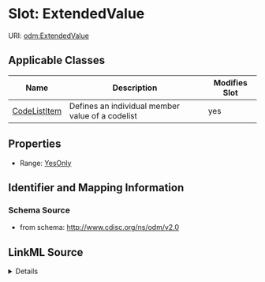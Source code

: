 # Slot: ExtendedValue

URI: [odm:ExtendedValue](http://www.cdisc.org/ns/odm/v2.0/ExtendedValue)



<!-- no inheritance hierarchy -->




## Applicable Classes

| Name | Description | Modifies Slot |
| --- | --- | --- |
[CodeListItem](CodeListItem.md) | Defines an individual member value of a codelist |  yes  |







## Properties

* Range: [YesOnly](YesOnly.md)





## Identifier and Mapping Information







### Schema Source


* from schema: http://www.cdisc.org/ns/odm/v2.0




## LinkML Source

<details>
```yaml
name: ExtendedValue
from_schema: http://www.cdisc.org/ns/odm/v2.0
rank: 1000
alias: ExtendedValue
domain_of:
- CodeListItem
range: YesOnly

```
</details>